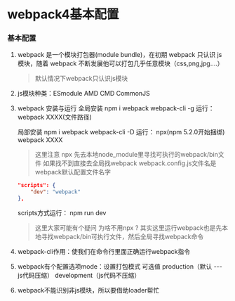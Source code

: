 # webpack4基本配置

### 基本配置
1. webpack 是一个模块打包器(module bundle)，在初期 webpack 只认识 js 模块，随着 webpack 不断发展他可以打包几乎任意模块（css,png,jpg....）
   > 默认情况下webpack只认识js模块
2. js模块种类：ESmodule AMD CMD CommonJS
3. webpack 安装与运行
    全局安装 npm i webpack webpack-cli -g
    运行： webpack XXXX(文件路径)

    局部安装 npm i webpack webpack-cli -D
    运行： npx(npm 5.2.0开始捆绑) webpack XXXX  
    >这里注意 npx 先去本地node_module里寻找可执行的webpack/bin文件 如果找不到直接去全局找webpack
    webpack.config.js文件名是webpack默认配置文件名字

    ```json
    "scripts": {
        "dev": "webpack"
    },
    ```
    scripts方式运行： npm run dev
    > 这里大家可能有个疑问 为啥不用npx ? 其实这里运行webpack也是先本地寻找webpack/bin可执行文件，然后全局寻找webpack命令
4. webpack-cli作用：使我们在命令行里面正确运行webpack指令
5. webpack有个配置选项mode：设置打包模式 可选值 production（默认 --- js代码压缩）  development（js代码不压缩） 

6. webpack不能识别非js模块，所以要借助loader帮忙


    
<!-- <font face="黑体">我是黑体字</font>
<font face="微软雅黑">我是微软雅黑</font>
<font face="STCAIYUN">我是华文彩云</font>
<font color=#0099ff size=12 face="黑体">黑体</font>
<font color=#00ffff size=3>null</font>
<font color=gray size=5>gray</font> -->
<!-- | Tables        | Are           | Cool  |
| ------------- |:-------------:| -----:|
| col 3 is      | right-aligned | $1600 |
| col 2 is      | centered      |   $12 |
| zebra stripes | are neat      |    $1 | -->